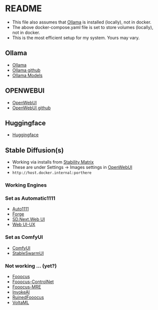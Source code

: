 # README
* This file also assumes that [Ollama](https://ollama.com/) is installed (locally), not in docker.
* The above docker-compose.yaml file is set to store volumes (locally), not in docker.
* This is the most efficient setup for my system. Yours may vary.

## Ollama
* [Ollama](https://ollama.com/)
* [Ollama github](https://github.com/ollama/ollama)
* [Ollama Models](https://ollama.com/library?sort=newest)
## OPENWEBUI 
* [OpenWebUI](https://openwebui.com/)
* [OpenWebUI github](https://github.com/open-webui/open-webui)
## Huggingface
* [Huggingface](https://huggingface.co/)
## Stable Diffusion(s)
* Working via installs from [Stability Matrix](https://github.com/LykosAI/StabilityMatrix)
* These are under Settings -> Images settings in [OpenWebUI](https://openwebui.com/)
* ```http://host.docker.internal:porthere```
### Working Engines
### Set as Automatic1111
* [Auto1111](https://github.com/AUTOMATIC1111/stable-diffusion-webui) 
* [Forge](https://github.com/lllyasviel/stable-diffusion-webui-forge)
* [SD.Next.Web UI](https://github.com/vladmandic/automatic)
* [Web UI-UX](https://github.com/anapnoe/stable-diffusion-webui-ux)
### Set as ComfyUI
* [ComfyUI](https://github.com/comfyanonymous/ComfyUI)
* [StableSwarmUI](https://github.com/Stability-AI/StableSwarmUI)
### Not working ... (yet?)
* [Fooocus](https://github.com/lllyasviel/Fooocus)
* [Fooocus-ControlNet](https://github.com/fenneishi/Fooocus-ControlNet-SDXL)
* [Fooocus-MRE](https://github.com/MoonRide303/Fooocus-MRE)
* [InvokeAI](https://github.com/invoke-ai)
* [RuinedFooocus](https://github.com/runew0lf/RuinedFooocus)
* [VoltaML](https://github.com/VoltaML/voltaML-fast-stable-diffusion)
